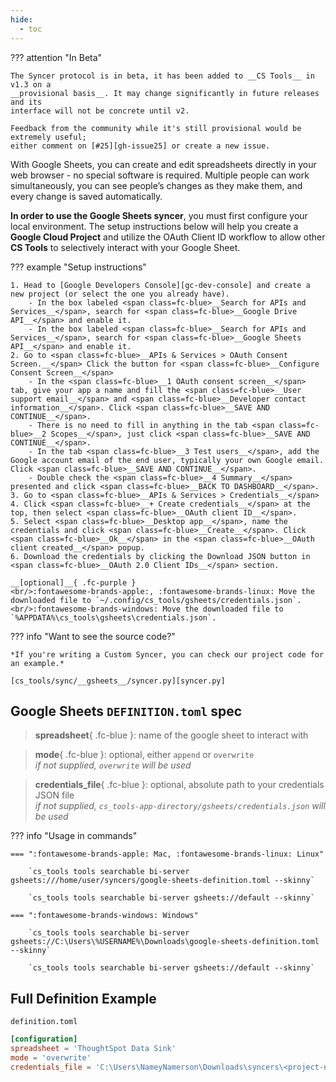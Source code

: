 ```yaml
---
hide:
  - toc
---
```


??? attention "In Beta"

    The Syncer protocol is in beta, it has been added to __CS Tools__ in v1.3 on a
    __provisional basis__. It may change significantly in future releases and its
    interface will not be concrete until v2.

    Feedback from the community while it's still provisional would be extremely useful;
    either comment on [#25][gh-issue25] or create a new issue.

With Google Sheets, you can create and edit spreadsheets directly in your web browser - no special software is required.
Multiple people can work simultaneously, you can see people’s changes as they make them, and every change is saved
automatically.

<span class=fc-coral>__In order to use the Google Sheets syncer__</span>, you must first configure your local
environment. The setup instructions below will help you create a __Google Cloud Project__ and utilize the OAuth Client
ID workflow to allow other __CS Tools__ to selectively interact with your Google Sheet.

??? example "Setup instructions"

    1. Head to [Google Developers Console][gc-dev-console] and create a new project (or select the one you already have).
        - In the box labeled <span class=fc-blue>__Search for APIs and Services__</span>, search for <span class=fc-blue>__Google Drive API__</span> and enable it.
        - In the box labeled <span class=fc-blue>__Search for APIs and Services__</span>, search for <span class=fc-blue>__Google Sheets API__</span> and enable it.
    2. Go to <span class=fc-blue>__APIs & Services > OAuth Consent Screen.__</span> Click the button for <span class=fc-blue>__Configure Consent Screen__</span>
        - In the <span class=fc-blue>__1 OAuth consent screen__</span> tab, give your app a name and fill the <span class=fc-blue>__User support email__</span> and <span class=fc-blue>__Developer contact information__</span>. Click <span class=fc-blue>__SAVE AND CONTINUE__</span>.
        - There is no need to fill in anything in the tab <span class=fc-blue>__2 Scopes__</span>, just click <span class=fc-blue>__SAVE AND CONTINUE__</span>.
        - In the tab <span class=fc-blue>__3 Test users__</span>, add the Google account email of the end user, typically your own Google email. Click <span class=fc-blue>__SAVE AND CONTINUE__</span>.
        - Double check the <span class=fc-blue>__4 Summary__</span> presented and click <span class=fc-blue>__BACK TO DASHBOARD__</span>.
    3. Go to <span class=fc-blue>__APIs & Services > Credentials__</span>
    4. Click <span class=fc-blue>__+ Create credentials__</span> at the top, then select <span class=fc-blue>__OAuth client ID__</span>.
    5. Select <span class=fc-blue>__Desktop app__</span>, name the credentials and click <span class=fc-blue>__Create__</span>. Click <span class=fc-blue>__Ok__</span> in the <span class=fc-blue>__OAuth client created__</span> popup.
    6. Download the credentials by clicking the Download JSON button in <span class=fc-blue>__OAuth 2.0 Client IDs__</span> section.
    
    __[optional]__{ .fc-purple }
    <br/>:fontawesome-brands-apple:, :fontawesome-brands-linux: Move the downloaded file to `~/.config/cs_tools/gsheets/credentials.json`.
    <br/>:fontawesome-brands-windows: Move the downloaded file to `%APPDATA%\cs_tools\gsheets\credentials.json`.


??? info "Want to see the source code?"
    
    *If you're writing a Custom Syncer, you can check our project code for an example.*

    [cs_tools/sync/__gsheets__/syncer.py][syncer.py]

## Google Sheets `DEFINITION.toml` spec

> __spreadsheet__{ .fc-blue }: name of the google sheet to interact with

> __mode__{ .fc-blue }: <span class=fc-coral>optional</span>, either `append` or `overwrite`
<br/>*if not supplied, `overwrite` will be used*

> __credentials_file__{ .fc-blue }: <span class=fc-coral>optional</span>, absolute path to your credentials JSON file
<br/>*if not supplied, `cs_tools-app-directory/gsheets/credentials.json` will be used*


??? info "Usage in commands"

    === ":fontawesome-brands-apple: Mac, :fontawesome-brands-linux: Linux"

        `cs_tools tools searchable bi-server gsheets:///home/user/syncers/google-sheets-definition.toml --skinny`

        `cs_tools tools searchable bi-server gsheets://default --skinny`

    === ":fontawesome-brands-windows: Windows"

        `cs_tools tools searchable bi-server gsheets://C:\Users\%USERNAME%\Downloads\google-sheets-definition.toml --skinny`

        `cs_tools tools searchable bi-server gsheets://default --skinny`


## Full Definition Example

`definition.toml`
```toml
[configuration]
spreadsheet = 'ThoughtSpot Data Sink'
mode = 'overwrite'
credentials_file = 'C:\Users\NameyNamerson\Downloads\syncers\<project-name>.json'
```

[gh-issue25]: https://github.com/thoughtspot/cs_tools/issues/25
[syncer.py]: https://github.com/thoughtspot/cs_tools/blob/master/cs_tools/sync/gsheets/syncer.py
[gc-dev-console]: https://console.cloud.google.com/apis/dashboard
